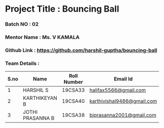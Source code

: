 # Project Title : Bouncing Ball
### Batch NO : 02
### Mentor Name : Ms. V KAMALA
### Github Link : https://github.com/harshil-guptha/bouncing-ball
### Team Details :
| S.no  | Name  | Roll Number  | Email Id  |
|-------|-------|--------------|-----------|
| 1  |HARSHIL S| 19CSA33 | halifax5566@gmail.com |
|  2 |KARTHIKEYAN B   |  19CSA40 |  karthivishal9486@gmail.com |
| 3  |JOTHI PRASANNA B   | 19CSA38  |bjprasanna2001@gmail.com   |
